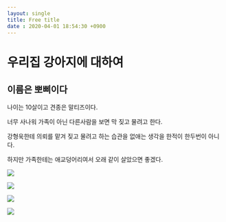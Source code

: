 ```yaml
---
layout: single
title: Free title
date : 2020-04-01 18:54:30 +0900
---
```




# 우리집 강아지에 대하여



## 이름은 뽀삐이다

나이는 10살이고 견종은 말티즈이다.

너무 사나워 가족이 아닌 다른사람을 보면 막 짖고 물려고 한다.

강형욱한테 의뢰를 맡겨 짖고 물려고 하는 습관을 없애는 생각을 한적이 한두번이 아니다.

하지만 가족한테는 애교덩어리여서 오래 같이 살았으면 좋겠다.

![](https://postfiles.pstatic.net/MjAyMDA0MDJfMjc4/MDAxNTg1ODA5NTU0MjE1.MrBCxWl-vQLz7KxnB8U09HaqApwCWpSfoNndEn2paJEg.bjvozBBm9Tdrjds5NfxG4e70FJXrPAB9nu5dOz_OaEYg.JPEG.zhalrtjddn2/KakaoTalk_dog.jpg?type=w966)

 ![](https://postfiles.pstatic.net/MjAyMDA0MDJfMTcx/MDAxNTg1ODA5NTU0MjIy.SFKxVWr671jJP5j-AHuojJ3JDKunMw_NgpZvu8jDHgog.JdSHwALRECLW1zYSa8K-G86Uhti5hKBJSTF0Ji266VYg.JPEG.zhalrtjddn2/KakaoTalk_dog2.jpg?type=w966)

![](https://postfiles.pstatic.net/MjAyMDA0MDJfMTY0/MDAxNTg1ODA5NTU0MjMz.nhC5r9owzMv7i218BmqyVmumwTg_qlxONWOxvf80y7Ug.bhklJ6DG22PwolPz5a-LQkaJpUr-cbvyRaPge1nDUj0g.JPEG.zhalrtjddn2/KakaoTalk_dog3.jpg?type=w966)

![](https://postfiles.pstatic.net/MjAyMDA0MDJfMTU3/MDAxNTg1ODA5NTU0MjMy.kOoVaiqb0SOzDMjAFzOvKDhNGP49X2UrAqCE9ag6SUAg.D3fNYmSuIKcmhDJDrIvBqTNY2FG6fA65TKbeJ4zCTPYg.JPEG.zhalrtjddn2/KakaoTalk_dog4.jpg?type=w966)